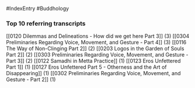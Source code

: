 #IndexEntry #Buddhology

### Top 10 referring transcripts
[[0120 Dilemmas and Delineations - How did we get here Part 3]] (3)
[[0304 Preliminaries Regarding Voice, Movement, and Gesture - Part 4]] (3)
[[0116 The Way of Non-Clinging Part 2]] (2)
[[0203 Logos in the Garden of Souls Part 2]] (2)
[[0303 Preliminaries Regarding Voice, Movement, and Gesture - Part 3]] (2)
[[0122 Samadhi in Metta Practice]] (1)
[[0123 Eros Unfettered Part 1]] (1)
[[0127 Eros Unfettered Part 5 - Otherness and the Art of Disappearing]] (1)
[[0302 Preliminaries Regarding Voice, Movement, and Gesture - Part 2]] (1)

